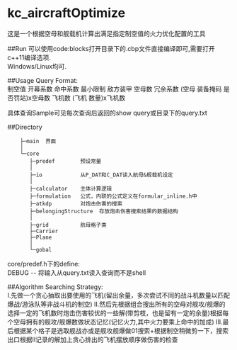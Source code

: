 kc_aircraftOptimize
===================
这是一个根据空母和舰载机计算出满足指定制空值的火力优化配置的工具

##Run
可以使用code:blocks打开目录下的.cbp文件直接编译即可,需要打开c++11编译选项.  
Windows/Linux均可.

##Usage
Query Format:  
制空值 开幕系数 命中系数 最小限制 敌方装甲 空母数 冗余系数 (空母 装备掩码 是否罚站)x空母数 飞机数 (飞机 数量)x飞机数  

具体查询Sample可见每次查询后返回的show query或目录下的query.txt

##Directory

        ├─main  界面
        │
        └─core
           ├─predef        预设常量
           │
           ├─io            从P_DAT和C_DAT读入航母&舰载机设定
           │
           ├─calculator    主体计算逻辑
           ├─formulation   公式，内联的公式定义在formular_inline.h中
           ├─atkdp         对炮击伤害的搜索
           ├─belongingStructure  存放炮击伤害搜索结果的数据结构
           │
           ├─grid          航母格子类
           ├─Carrier
           ├─Plane
           │
           └─gobal

core/predef.h下的define:  
DEBUG -- 将输入从query.txt读入查询而不是shell  

##Algorithm
Searching Strategy:  
I.先做一个贪心抽取出要使用的飞机(留出余量，多次尝试不同的战斗机数量以匹配爆战/游泳队等非战斗机的制空)
II.然后先根据组合搜出所有的空母对舰攻/舰爆的选择一定的飞机数时炮击伤害较优的一些解(带剪枝，也是留有一定的余量)根据每个空母拥有的舰攻/舰爆数做状态记忆(记忆火力,其中火力要乘上命中的加成)
III.最后根据某个格子是选取舰战亦或是舰攻舰爆做01搜索+根据制空稍微剪一下，搜索出口根据II记录的解加上贪心排出的飞机摆放顺序做伤害的检查
